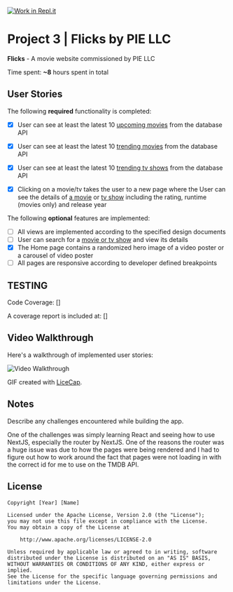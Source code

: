 [![Work in Repl.it](https://classroom.github.com/assets/work-in-replit-14baed9a392b3a25080506f3b7b6d57f295ec2978f6f33ec97e36a161684cbe9.svg)](https://classroom.github.com/online_ide?assignment_repo_id=4513775&assignment_repo_type=AssignmentRepo)
# Project 3 | **Flicks** by PIE LLC

**Flicks** - A movie website commissioned by PIE LLC

Time spent: **~8** hours spent in total

## User Stories

The following **required** functionality is completed:

- [x] User can see at least the latest 10 [upcoming movies](https://developers.themoviedb.org/3/movies/get-upcoming) from the database API
- [x] User can see at least the latest 10 [trending movies](https://developers.themoviedb.org/3/trending/get-trending) from the database API
- [x] User can see at least the latest 10 [trending tv shows](https://developers.themoviedb.org/3/trending/get-trending) from the database API

- [x] Clicking on a movie/tv takes the user to a new page where the User can see the details of [a movie](https://developers.themoviedb.org/3/movies/get-movie-details) or [tv show](https://developers.themoviedb.org/3/tv/get-tv-details) including the rating, runtime (movies only) and release year

The following **optional** features are implemented:
- [ ] All views are implemented according to the specified design documents
- [ ] User can search for a [movie or tv show](https://developers.themoviedb.org/3/search/multi-search) and view its details
- [x] The Home page contains a randomized hero image of a video poster or a carousel of video poster
- [ ] All pages are responsive according to developer defined breakpoints

## TESTING

Code Coverage: []

A coverage report is included at: []

## Video Walkthrough

Here's a walkthrough of implemented user stories:

<img src='https://github.com/notabela-org/project-3-flicks-by-pie-GarlandQ/blob/main/movieapp.gif' title='Video Walkthrough' alt='Video Walkthrough' />

GIF created with [LiceCap](http://www.cockos.com/licecap/).

## Notes

Describe any challenges encountered while building the app.

One of the challenges was simply learning React and seeing how to use NextJS, especially the router by NextJS. One of the reasons 
the router was a huge issue was due to how the pages were being rendered and I had to figure out how to work around the fact that
pages were not loading in with the correct id for me to use on the TMDB API.

## License

    Copyright [Year] [Name]

    Licensed under the Apache License, Version 2.0 (the "License");
    you may not use this file except in compliance with the License.
    You may obtain a copy of the License at

        http://www.apache.org/licenses/LICENSE-2.0

    Unless required by applicable law or agreed to in writing, software
    distributed under the License is distributed on an "AS IS" BASIS,
    WITHOUT WARRANTIES OR CONDITIONS OF ANY KIND, either express or implied.
    See the License for the specific language governing permissions and
    limitations under the License.
